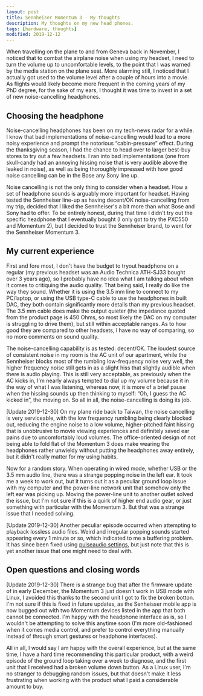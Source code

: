 ```yaml
---
layout: post
title: Sennheiser Momentum 3 - My thoughts
description: My thoughts on my new head phones.
tags: [hardware, thoughts]
modified: 2019-12-12
---
```


When travelling on the plane to and from Geneva back in November, I noticed that
to combat the airplane noise when using my headset, I need to turn the volume up
to uncomfortable levels, to the point that I was warned by the media station on
the plane seat. More alarming still, I noticed that I actually got used to the
volume level after a couple of hours into a movie. As flights would likely become
more frequent in the coming years of my PhD degree, for the sake of my ears, I
thought it was time to invest in a set of new noise-cancelling headphones.

## Choosing the headphone

Noise-cancelling headphones has been on my tech-news radar for a while. I know
that bad implementations of noise-cancelling would lead to a more noisy
experience and prompt the notorious “cabin-pressure” effect. During the
thanksgiving season, I had the chance to head over to larger best-buy stores to
try out a few headsets. I ran into bad implementations (one from skull-candy had
an annoying hissing noise that is very audible above the leaked in noise), as
well as being thoroughly impressed with how good noise cancelling can be in the
Bose any Sony line up.

Noise cancelling is not the only thing to consider when a headset. How a set of
headphone sounds is arguably more important for headset. Having tested the
Sennheiser line-up as having decent/OK noise-cancelling from my trip, decided
that I liked the Sennheiser's a bit more than what Bose and Sony had to offer. To
be entirely honest, during that time I didn't try out the specific headphone that
I eventually bought (I only got to try the PXC550 and Momentum 2), but I decided
to trust the Sennheiser brand, to went for the Sennheiser Momentum 3.

## My current experience

First and fore most, I don't have the budget to tryout headphone on a regular (my
previous headset was an Audio Technica ATH-SJ33 bought over 3 years ago), so I
probably have no idea what I am talking about when it comes to critiquing the
audio quality. That being said, I really do like the way they sound. Whether it
is using the 3.5 mm line to connect to my PC/laptop, or using the USB type-C
cable to use the headphones in built DAC, they both contain significantly more
details than my previous headset. The 3.5 mm cable does make the output quieter
(the impedance quoted from the product page is 450 Ohms, so most likely the DAC
on my computer is struggling to drive them), but still within acceptable ranges.
As to how good they are compared to other headsets, I have no way of comparing,
so no more comments on sound quality.

The noise-cancelling capability is as tested: decent/OK. The loudest source of
consistent noise in my room is the AC unit of our apartment, while the Sennheiser
blocks most of the rumbling low-frequency noise very well, the higher frequency
noise still gets in as a slight hiss that slightly audible when there is audio
playing. This is still very acceptable, as previously when the AC kicks in, I'm
nearly always tempted to dial up my volume because it in the way of what I was
listening, whereas now, it is more of a brief pause when the hissing sounds up
then thinking to myself: “Oh, I guess the AC kicked in”, the moving on. So all in
all, the noise-cancelling is doing its job.

\[Update 2019-12-30\] On my plane ride back to Taiwan, the noise cancelling is very
serviceable, with the low frequency rumbling being clearly blocked out, reducing
the engine noise to a low volume, higher-pitched faint hissing that is
unobtrusive to movie viewing experiences and definitely saved ear pains due to
uncomfortably loud volumes. The office-oriented design of not being able to fold
flat of the Momentum 3 does make wearing the headphones rather unwieldy without
putting the headphones away entirely, but it didn't really matter for my using
habits.

Now for a random story. When operating in wired mode, whether USB or the 3.5 mm
audio line, there was a strange popping noise in the left ear. It took me a week
to work out, but it turns out it as a peculiar ground loop issue with my computer
and the power-line network unit that somehow only the left ear was picking up.
Moving the power-line unit to another outlet solved the issue, but I'm not sure
if this is a quirk of higher end audio gear, or just something with particular
with the Momentum 3. But that was a strange issue that I needed solving.

\[Update 2019-12-30\] Another peculiar episode occurred when attempting to
playback lossless audio files. Weird and irregular popping sounds started
appearing every 1 minute or so, which indicated to me a buffering problem. It has
since been fixed using [pulseaudio
settings](https://wiki.archlinux.org/index.php/PulseAudio/Troubleshooting#Setting_the_default_fragment_number_and_buffer_size_in_PulseAudio),
but just note that this is yet another issue that one might need to deal with.

## Open questions and closing words

\[Update 2019-12-30\] There is a strange bug that after the firmware update of in
early December, the Momentum 3 just doesn't work in USB mode with Linux, I
avoided this thanks to the second unit I got to fix the broken botton. I'm not
sure if this is fixed in future updates, as the Senheisser mobile app is now
bugged out with two Momentum devices listed in the app that both cannot be
connected. I'm happy with the headphone interface as is, so I wouldn't be
attempting to solve this anytime soon (I'm more old-fashioned when it comes media
control, and prefer to control everything manually instead of through smart
gestures or headphone interfaces).

All in all, I would say I am happy with the overall experience, but at the same
time, I have a hard time recommending this particular product, with a weird
episode of the ground loop taking over a week to diagnose, and the first unit
that I received had a broken volume down button. As a Linux user, I'm no stranger
to debugging random issues, but that doesn't make it less frustrating when
working with the product what I paid a considerable amount to buy.

